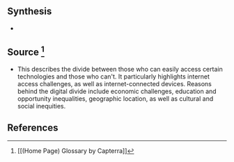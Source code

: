 ## Synthesis
- 
## Source [^1]
- This describes the divide between those who can easily access certain technologies and those who can't. It particularly highlights internet access challenges, as well as internet-connected devices. Reasons behind the digital divide include economic challenges, education and opportunity inequalities, geographic location, as well as cultural and social inequities.
## References

[^1]: [[(Home Page) Glossary by Capterra]]